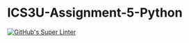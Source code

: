 # ICS3U-Assignment-5-Python

[![GitHub's Super Linter](https://github.com/liam-fletcher1/ICS3U-Assignment-5-Python/workflows/GitHub's%20Super%20Linter/badge.svg)](https://github.com/liam-fletcher1/ICS3U-Assignment-5-Python/actions)
